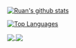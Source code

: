 <!-- ### Hi there 👋 -->

[![Ruan's github stats](https://github-readme-stats.vercel.app/api?username=ruanchaves&count_private=true&show_icons=true&theme=highcontrast)](https://github.com/anuraghazra/github-readme-stats)

[![Top Languages](https://github-readme-stats.vercel.app/api/top-langs/?username=ruanchaves&hide=Jupyter+Notebook&count_private=true&show_icons=true&theme=highcontrast&layout=compact)](https://github.com/anuraghazra/github-readme-stats)


<a href="https://github.com/anuraghazra/github-readme-stats">
  <img align="center" src="https://github-readme-stats.vercel.app/api?username=ruanchaves&count_private=true&show_icons=true&theme=highcontrast" />
</a>
<a href="https://github.com/anuraghazra/github-readme-stats">
  <img align="center" src="https://github-readme-stats.vercel.app/api/top-langs/?username=ruanchaves&hide=Jupyter+Notebook&count_private=true&show_icons=true&theme=highcontrast&layout=compact" />
</a>


<!--
**ruanchaves/ruanchaves** is a ✨ _special_ ✨ repository because its `README.md` (this file) appears on your GitHub profile.

Here are some ideas to get you started:

- 🔭 I’m currently working on ...
- 🌱 I’m currently learning ...
- 👯 I’m looking to collaborate on ...
- 🤔 I’m looking for help with ...
- 💬 Ask me about ...
- 📫 How to reach me: ...
- 😄 Pronouns: ...
- ⚡ Fun fact: ...
-->
